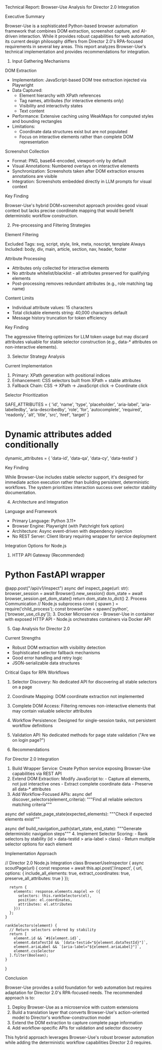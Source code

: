 Technical Report: Browser-Use Analysis for Director 2.0 Integration

  Executive Summary

  Browser-Use is a sophisticated Python-based browser automation framework
  that combines DOM extraction, screenshot capture, and AI-driven
  interaction. While it provides robust capabilities for web automation,
  its current design philosophy differs from Director 2.0's RPA-focused
  requirements in several key areas. This report analyzes Browser-Use's
  technical implementation and provides recommendations for integration.

  1. Input Gathering Mechanisms

  DOM Extraction

  - Implementation: JavaScript-based DOM tree extraction injected via
  Playwright
  - Data Captured:
    - Element hierarchy with XPath references
    - Tag names, attributes (for interactive elements only)
    - Visibility and interactivity states
    - Text content
  - Performance: Extensive caching using WeakMaps for computed styles and
  bounding rectangles
  - Limitations:
    - Coordinate data structures exist but are not populated
    - Focus on interactive elements rather than complete DOM representation

  Screenshot Collection

  - Format: PNG, base64-encoded, viewport-only by default
  - Visual Annotations: Numbered overlays on interactive elements
  - Synchronization: Screenshots taken after DOM extraction ensures
  annotations are visible
  - Integration: Screenshots embedded directly in LLM prompts for visual
  context

  Key Finding

  Browser-Use's hybrid DOM+screenshot approach provides good visual context
   but lacks precise coordinate mapping that would benefit deterministic
  workflow construction.

  2. Pre-processing and Filtering Strategies

  Element Filtering

  Excluded Tags: svg, script, style, link, meta, noscript, template
  Always Included: body, div, main, article, section, nav, header, footer

  Attribute Processing

  - Attributes only collected for interactive elements
  - No attribute whitelist/blacklist - all attributes preserved for
  qualifying elements
  - Post-processing removes redundant attributes (e.g., role matching tag
  name)

  Content Limits

  - Individual attribute values: 15 characters
  - Total clickable elements string: 40,000 characters default
  - Message history truncation for token efficiency

  Key Finding

  The aggressive filtering optimizes for LLM token usage but may discard
  attributes valuable for stable selector construction (e.g., data-*
  attributes on non-interactive elements).

  3. Selector Strategy Analysis

  Current Implementation

  1. Primary: XPath generation with positional indices
  2. Enhancement: CSS selectors built from XPath + stable attributes
  3. Fallback Chain: CSS → XPath → JavaScript click → Coordinate click

  Selector Prioritization

  SAFE_ATTRIBUTES = {
      'id', 'name', 'type', 'placeholder',
      'aria-label', 'aria-labelledby', 'aria-describedby', 'role',
      'for', 'autocomplete', 'required', 'readonly',
      'alt', 'title', 'src', 'href', 'target'
  }
  # Dynamic attributes added conditionally
  dynamic_attributes = {
      'data-id', 'data-qa', 'data-cy', 'data-testid'
  }

  Key Finding

  While Browser-Use includes stable selector support, it's designed for
  immediate action execution rather than building persistent, deterministic
   workflows. The system prioritizes interaction success over selector
  stability documentation.

  4. Architecture and Integration

  Language and Framework

  - Primary Language: Python 3.11+
  - Browser Engine: Playwright (with Patchright fork option)
  - Architecture: Async event-driven with dependency injection
  - No REST Server: Client library requiring wrapper for service deployment

  Integration Options for Node.js

  1. HTTP API Gateway (Recommended)
  # Python FastAPI wrapper
  @app.post("/api/v1/inspect")
  async def inspect_page(url: str):
      browser_session = await Browser().new_session()
      dom_state = await browser_session.get_dom_state()
      return dom_state.to_dict()
  2. Process Communication
  // Node.js subprocess
  const { spawn } = require('child_process');
  const browserUse = spawn('python', ['browser_use_cli.py']);
  3. Docker Microservice
    - Browser-Use in container with exposed HTTP API
    - Node.js orchestrates containers via Docker API

  5. Gap Analysis for Director 2.0

  Current Strengths

  - Robust DOM extraction with visibility detection
  - Sophisticated selector fallback mechanisms
  - Good error handling and retry logic
  - JSON-serializable data structures

  Critical Gaps for RPA Workflows

  1. Selector Discovery: No dedicated API for discovering all stable
  selectors on a page
  2. Coordinate Mapping: DOM coordinate extraction not implemented
  3. Complete DOM Access: Filtering removes non-interactive elements that
  may contain valuable selector attributes
  4. Workflow Persistence: Designed for single-session tasks, not
  persistent workflow definitions
  5. Validation API: No dedicated methods for page state validation ("Are
  we on login page?")

  6. Recommendations

  For Director 2.0 Integration

  1. Build Wrapper Service: Create Python service exposing Browser-Use
  capabilities via REST API
  2. Extend DOM Extraction: Modify JavaScript to:
    - Capture all elements, not just interactive ones
    - Extract complete coordinate data
    - Preserve all data-* attributes
  3. Add Workflow-Focused APIs:
  async def discover_selectors(element_criteria):
      """Find all reliable selectors matching criteria"""

  async def validate_page_state(expected_elements):
      """Check if expected elements exist"""

  async def build_navigation_path(start_state, end_state):
      """Generate deterministic navigation steps"""
  4. Implement Selector Scoring:
    - Rank selectors by stability (id > data-testid > aria-label > class)
    - Return multiple selector options for each element

  Implementation Approach

  // Director 2.0 Node.js Integration
  class BrowserUseInspector {
    async scoutPage(url) {
      const response = await this.api.post('/inspect', {
        url,
        options: {
          include_all_elements: true,
          extract_coordinates: true,
          preserve_all_attributes: true
        }
      });

      return {
        elements: response.elements.map(el => ({
          selectors: this.rankSelectors(el),
          position: el.coordinates,
          attributes: el.attributes
        }))
      };
    }

    rankSelectors(element) {
      // Return selectors ordered by stability
      return [
        element.id && `#${element.id}`,
        element.dataTestId && `[data-testid="${element.dataTestId}"]`,
        element.ariaLabel && `[aria-label="${element.ariaLabel}"]`,
        element.cssSelector
      ].filter(Boolean);
    }
  }

  Conclusion

  Browser-Use provides a solid foundation for web automation but requires
  adaptation for Director 2.0's RPA-focused needs. The recommended approach
   is to:

  1. Deploy Browser-Use as a microservice with custom extensions
  2. Build a translation layer that converts Browser-Use's action-oriented
  model to Director's workflow-construction model
  3. Extend the DOM extraction to capture complete page information
  4. Add workflow-specific APIs for validation and selector discovery

  This hybrid approach leverages Browser-Use's robust browser automation
  while adding the deterministic workflow capabilities Director 2.0
  requires.